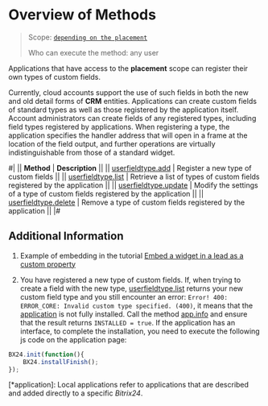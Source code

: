 # Overview of Methods

> Scope: [`depending on the placement`](../../scopes/permissions.md)
>
> Who can execute the method: any user

Applications that have access to the **placement** scope can register their own types of custom fields.

Currently, cloud accounts support the use of such fields in both the new and old detail forms of **CRM** entities. Applications can create custom fields of standard types as well as those registered by the application itself. Account administrators can create fields of any registered types, including field types registered by applications. When registering a type, the application specifies the handler address that will open in a frame at the location of the field output, and further operations are virtually indistinguishable from those of a standard widget.

#|
|| **Method** | **Description** ||
|| [userfieldtype.add](./userfieldtype-add.md) | Register a new type of custom fields ||
|| [userfieldtype.list](./userfieldtype-list.md) | Retrieve a list of types of custom fields registered by the application ||
|| [userfieldtype.update](./userfieldtype-update.md) | Modify the settings of a type of custom fields registered by the application ||
|| [userfieldtype.delete](./userfieldtype-delete.md) | Remove a type of custom fields registered by the application ||
|#

## Additional Information

1. Example of embedding in the tutorial [Embed a widget in a lead as a custom property](../../../tutorials/crm/crm-widgets/widget-as-field-in-lead-page.md)

2. You have registered a new type of custom fields. If, when trying to create a field with the new type, [userfieldtype.list](./userfieldtype-list.md) returns your new custom field type and you still encounter an error: `Error! 400: ERROR_CORE: Invalid custom type specified. (400)`, it means that the [application](*application) is not fully installed. Call the method [app.info](../../common/system/app-info.md) and ensure that the result returns `INSTALLED = true`. If the application has an interface, to complete the installation, you need to execute the following js code on the application page:

```javascript
BX24.init(function(){
    BX24.installFinish();
});
```

[*application]: Local applications refer to applications that are described and added directly to a specific *Bitrix24*.